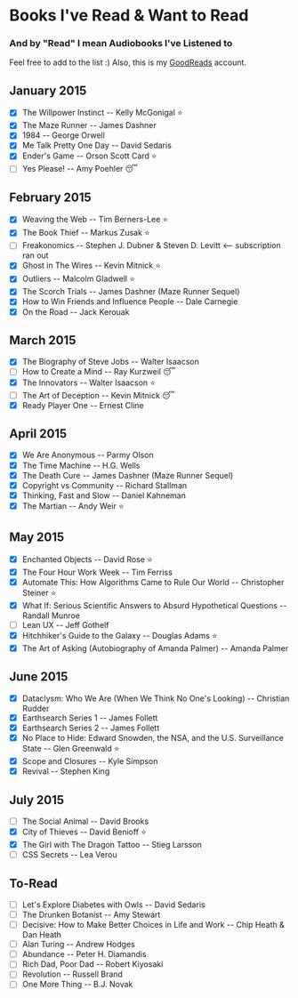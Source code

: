 # Books I've Read & Want to Read
### And by "Read" I mean Audiobooks I've Listened to

Feel free to add to the list :) Also, this is my [GoodReads](https://www.goodreads.com/user/show/20177742-una-kravets) account.

## January 2015

- [x] The Willpower Instinct -- Kelly McGonigal :star:
- [x] The Maze Runner -- James Dashner
- [x] 1984 -- George Orwell
- [x] Me Talk Pretty One Day -- David Sedaris
- [x] Ender's Game -- Orson Scott Card :star:
- [ ] Yes Please! -- Amy Poehler :sleeping:

## February 2015

- [x] Weaving the Web -- Tim Berners-Lee :star:
- [x] The Book Thief -- Markus Zusak :star:
- [ ] Freakonomics -- Stephen J. Dubner & Steven D. Levitt <-- subscription ran out
- [x] Ghost in The Wires -- Kevin Mitnick :star:
- [x] Outliers -- Malcolm Gladwell :star:
- [x] The Scorch Trials -- James Dashner (Maze Runner Sequel)
- [x] How to Win Friends and Influence People -- Dale Carnegie
- [x] On the Road -- Jack Kerouak

## March 2015

- [x] The Biography of Steve Jobs -- Walter Isaacson
- [ ] How to Create a Mind -- Ray Kurzweil :sleeping:
- [x] The Innovators -- Walter Isaacson :star:
- [ ] The Art of Deception -- Kevin Mitnick :sleeping:
- [x] Ready Player One -- Ernest Cline

## April 2015

- [x] We Are Anonymous -- Parmy Olson
- [x] The Time Machine -- H.G. Wells
- [x] The Death Cure -- James Dashner (Maze Runner Sequel)
- [x] Copyright vs Community -- Richard Stallman
- [x] Thinking, Fast and Slow -- Daniel Kahneman
- [x] The Martian -- Andy Weir :star:

## May 2015

- [x] Enchanted Objects -- David Rose :star:
- [x] The Four Hour Work Week -- Tim Ferriss
- [x] Automate This: How Algorithms Came to Rule Our World -- Christopher Steiner :star:
- [x] What If: Serious Scientific Answers to Absurd Hypothetical Questions -- Randall Munroe
- [ ] Lean UX -- Jeff Gothelf
- [x] Hitchhiker's Guide to the Galaxy -- Douglas Adams :star:
- [x] The Art of Asking (Autobiography of Amanda Palmer) -- Amanda Palmer

## June 2015

- [x] Dataclysm: Who We Are (When We Think No One's Looking) -- Christian Rudder
- [x] Earthsearch Series 1 -- James Follett
- [x] Earthsearch Series 2 -- James Follett
- [x] No Place to Hide: Edward Snowden, the NSA, and the U.S. Surveillance State -- Glen Greenwald :star:
- [x] Scope and Closures -- Kyle Simpson
- [x] Revival -- Stephen King

## July 2015

- [ ] The Social Animal -- David Brooks
- [x] City of Thieves -- David Benioff :star:
- [x] The Girl with The Dragon Tattoo -- Stieg Larsson
- [ ] CSS Secrets -- Lea Verou

To-Read
---
- [ ] Let's Explore Diabetes with Owls -- David Sedaris
- [ ] The Drunken Botanist -- Amy Stewart
- [ ] Decisive: How to Make Better Choices in Life and Work -- Chip Heath & Dan Heath
- [ ] Alan Turing -- Andrew Hodges
- [ ] Abundance -- Peter H. Diamandis
- [ ] Rich Dad, Poor Dad -- Robert Kiyosaki
- [ ] Revolution -- Russell Brand
- [ ] One More Thing -- B.J. Novak